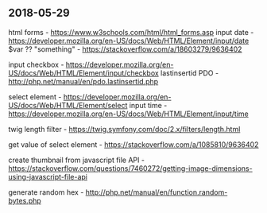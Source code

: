 
## 2018-05-29

html forms - https://www.w3schools.com/html/html_forms.asp
input date - https://developer.mozilla.org/en-US/docs/Web/HTML/Element/input/date
$var ?? "something" - https://stackoverflow.com/a/18603279/9636402

input checkbox - https://developer.mozilla.org/en-US/docs/Web/HTML/Element/input/checkbox
lastinsertid PDO - http://php.net/manual/en/pdo.lastinsertid.php

select element - https://developer.mozilla.org/en-US/docs/Web/HTML/Element/select
input time - https://developer.mozilla.org/en-US/docs/Web/HTML/Element/input/time

twig length filter - https://twig.symfony.com/doc/2.x/filters/length.html

get value of select element - https://stackoverflow.com/a/1085810/9636402

create thumbnail from javascript file API - https://stackoverflow.com/questions/7460272/getting-image-dimensions-using-javascript-file-api

generate random hex - http://php.net/manual/en/function.random-bytes.php